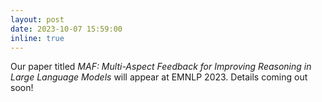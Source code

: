 ```yaml
---
layout: post
date: 2023-10-07 15:59:00
inline: true
---
```


Our paper titled *MAF: Multi-Aspect Feedback for Improving
Reasoning in Large Language Models* will appear at EMNLP 2023. Details coming out soon!